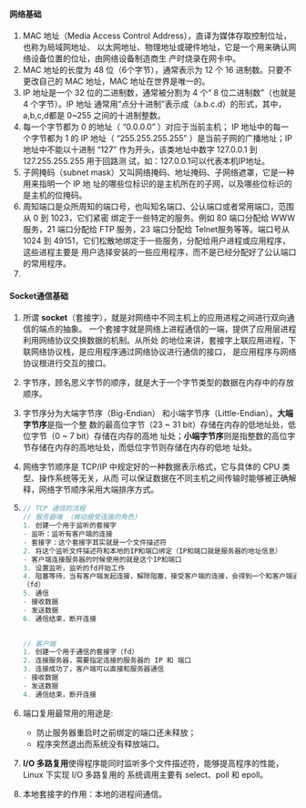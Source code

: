 #### 网络基础

1. MAC 地址（Media Access Control Address），直译为媒体存取控制位址，也称为局域网地址、 以太网地址、物理地址或硬件地址，它是一个用来确认网络设备位置的位址，由网络设备制造商生 产时烧录在网卡中。
2. MAC 地址的长度为 48 位（6个字节），通常表示为 12 个 16 进制数。只要不更改自己的 MAC 地址，MAC 地址在世界是唯一的。
3. IP 地址是一个 32 位的二进制数，通常被分割为 4 个“ 8 位二进制数”（也就是 4 个字节）。IP 地址 通常用“点分十进制”表示成（a.b.c.d）的形式，其中，a,b,c,d都是 0~255 之间的十进制整数。
4. 每一个字节都为 0 的地址（ “0.0.0.0” ）对应于当前主机； IP 地址中的每一个字节都为 1 的 IP 地址（ “255.255.255.255” ）是当前子网的广播地址；IP地址中不能以十进制 “127” 作为开头，该类地址中数字 127.0.0.1 到 127.255.255.255 用于回路测 试，如：127.0.0.1可以代表本机IP地址。
5. 子网掩码（subnet mask）又叫网络掩码、地址掩码、子网络遮罩，它是一种用来指明一个 IP 地 址的哪些位标识的是主机所在的子网，以及哪些位标识的是主机的位掩码。
6. 周知端口是众所周知的端口号，也叫知名端口、公认端口或者常用端口，范围从 0 到 1023，它们紧密 绑定于一些特定的服务。例如 80 端口分配给 WWW 服务，21 端口分配给 FTP 服务，23 端口分配给 Telnet服务等等。端口号从 1024 到 49151，它们松散地绑定于一些服务，分配给用户进程或应用程序，这些进程主要是 用户选择安装的一些应用程序，而不是已经分配好了公认端口的常用程序。
7. 

#### Socket通信基础

1. 所谓 **socket**（套接字），就是对网络中不同主机上的应用进程之间进行双向通信的端点的抽象。 一个套接字就是网络上进程通信的一端，提供了应用层进程利用网络协议交换数据的机制。从所处 的地位来讲，套接字上联应用进程，下联网络协议栈，是应用程序通过网络协议进行通信的接口， 是应用程序与网络协议根进行交互的接口。

2. 字节序，顾名思义字节的顺序，就是大于一个字节类型的数据在内存中的存放顺序。

3. 字节序分为大端字节序（Big-Endian） 和小端字节序（Little-Endian）。**大端字节序**是指一个整 数的最高位字节（23 ~ 31 bit）存储在内存的低地址处，低位字节（0 ~ 7 bit）存储在内存的高地 址处；**小端字节序**则是指整数的高位字节存储在内存的高地址处，而低位字节则存储在内存的低地 址处。

4. 网络字节顺序是 TCP/IP 中规定好的一种数据表示格式，它与具体的 CPU 类型、操作系统等无关，从而 可以保证数据在不同主机之间传输时能够被正确解释，网络字节顺序采用大端排序方式。

5. ```c
   // TCP 通信的流程
   // 服务器端 （被动接受连接的角色）
   1. 创建一个用于监听的套接字
   - 监听：监听有客户端的连接
   - 套接字：这个套接字其实就是一个文件描述符
   2. 将这个监听文件描述符和本地的IP和端口绑定（IP和端口就是服务器的地址信息）
   - 客户端连接服务器的时候使用的就是这个IP和端口
   3. 设置监听，监听的fd开始工作
   4. 阻塞等待，当有客户端发起连接，解除阻塞，接受客户端的连接，会得到一个和客户端通信的套接字
   （fd）
   5. 通信
   - 接收数据
   - 发送数据
   6. 通信结束，断开连接
   
       
   // 客户端
   1. 创建一个用于通信的套接字（fd）
   2. 连接服务器，需要指定连接的服务器的 IP 和 端口
   3. 连接成功了，客户端可以直接和服务器通信
   - 接收数据
   - 发送数据
   4. 通信结束，断开连接
   ```

6. 端口复用最常用的用途是:

   - 防止服务器重启时之前绑定的端口还未释放；
   - 程序突然退出而系统没有释放端口。

7. **I/O 多路复用**使得程序能同时监听多个文件描述符，能够提高程序的性能，Linux 下实现 I/O 多路复用的 系统调用主要有 select、poll 和 epoll。

8. 本地套接字的作用：本地的进程间通信。

